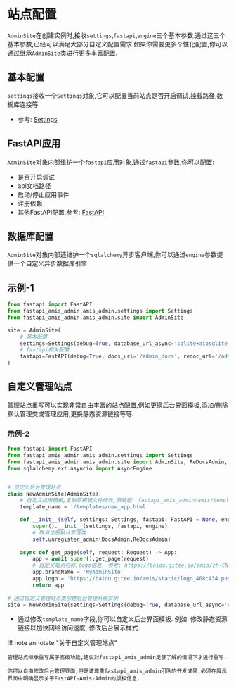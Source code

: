# 站点配置

`AdminSite`在创建实例时,接收`settings`,`fastapi`,`engine`三个基本参数.通过这三个基本参数,已经可以满足大部分自定义配置需求.如果你需要更多个性化配置,你可以通过继承`AdminSite`类进行更多丰富配置.

## 基本配置

`settings`接收一个`Settings`对象,它可以配置当前站点是否开启调试,挂载路径,数据库连接等.

- 参考: [Settings](/amis_admin/Settings/)

## FastAPI应用

`AdminSite`对象内部维护一个`fastapi`应用对象,通过`fastapi`参数,你可以配置:

- 是否开启调试
- api文档路径
- 启动/停止应用事件
- 注册依赖
- 其他FastAPI配置,参考: [FastAPI](https://fastapi.tiangolo.com/zh/tutorial/metadata/?h=docs_url#urls)



## 数据库配置

`AdminSite`对象内部还维护一个`sqlalchemy`异步客户端,你可以通过`engine`参数提供一个自定义异步数据库引擎.

## 示例-1

```python
from fastapi import FastAPI
from fastapi_amis_admin.amis_admin.settings import Settings
from fastapi_amis_admin.amis_admin.site import AdminSite

site = AdminSite(
    # 基本配置
    settings=Settings(debug=True, database_url_async='sqlite+aiosqlite:///admisadmin.db'),
    # fastapi相关配置
    fastapi=FastAPI(debug=True, docs_url='/admin_docs', redoc_url='/admin_redoc')
)
```

## 自定义管理站点

管理站点重写可以实现非常自由丰富的站点配置,例如更换后台界面模板,添加/删除默认管理类或管理应用,更换静态资源链接等等.

### 示例-2

```python
from fastapi import FastAPI
from fastapi_amis_admin.amis_admin.settings import Settings
from fastapi_amis_admin.amis_admin.site import AdminSite, ReDocsAdmin, DocsAdmin
from sqlalchemy.ext.asyncio import AsyncEngine


# 自定义后台管理站点
class NewAdminSite(AdminSite):
    # 自定义应用模板,复制原模板文件修改,原路径: fastapi_amis_admin/amis/templates/app.html
    template_name = '/templates/new_app.html'

    def __init__(self, settings: Settings, fastapi: FastAPI = None, engine: AsyncEngine = None):
        super().__init__(settings, fastapi, engine)
        # 取消注册默认管理类
        self.unregister_admin(DocsAdmin,ReDocsAdmin)
        
    async def get_page(self, request: Request) -> App:
        app = await super().get_page(request)
        # 自定义站点名称,logo信息, 参考: https://baidu.gitee.io/amis/zh-CN/components/app
        app.brandName = 'MyAdminSite'
        app.logo = 'https://baidu.gitee.io/amis/static/logo_408c434.png'
        return app
    
# 通过自定义管理站点类创建后台管理系统实例
site = NewAdminSite(settings=Settings(debug=True, database_url_async='sqlite+aiosqlite:///admisadmin.db'))
```

- 通过修改`template_name`字段,你可以自定义后台界面模板. 例如: 修改静态资源链接以加快网络访问速度, 修改后台展示样式. 



!!! note annotate "关于自定义管理站点"

    管理站点继承重写属于高级功能,建议对fastapi_amis_admin足够了解的情况下才进行重写.
    
    你可以自由修改后台管理界面,但是请尊重fastapi_amis_admin团队的开发成果,必须在展示界面中明确显示关于FastAPI-Amis-Admin的版权信息.

